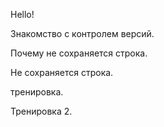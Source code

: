Hello!

Знакомство с контролем версий.

Почему не сохраняется строка.

Не сохраняется строка.

тренировка.

Тренировка 2.

